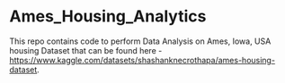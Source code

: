 # Ames_Housing_Analytics
This repo contains code to perform Data Analysis on Ames, Iowa, USA housing Dataset that can be found here - https://www.kaggle.com/datasets/shashanknecrothapa/ames-housing-dataset.
